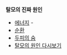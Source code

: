 **탈모의 진짜 원인**

 - [에너지](/m04/m0401/m040101)
		 - 
 - [순환](/m04/m0401/m040102)
 - [두피의 숨](/m04/m0401/m040103)
 - [탈모의 원인 다시보기](/m04/m0401/m040104)
<!--stackedit_data:
eyJoaXN0b3J5IjpbLTE4NzEzODQyMzEsLTE3MTkwMzU5NzJdfQ
==
-->